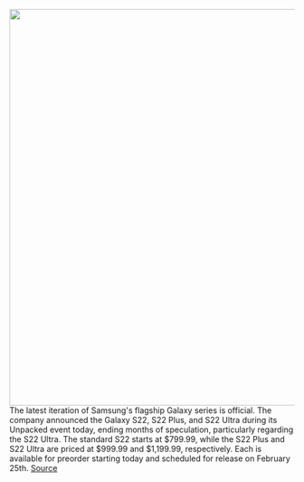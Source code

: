 <img src='https://cdn.vox-cdn.com/thumbor/MaB-NRN_ftoDqRpMmmooiT_OGgg=/0x0:2040x1360/1200x800/filters:focal(857x517:1183x843)/cdn.vox-cdn.com/uploads/chorus_image/image/70490609/cwelch_220204_5008_0007.0.jpg' width='700px' /><br/>
The latest iteration of Samsung's flagship Galaxy series is official. The company announced the Galaxy S22, S22 Plus, and S22 Ultra during its Unpacked event today, ending months of speculation, particularly regarding the S22 Ultra. The standard S22 starts at $799.99, while the S22 Plus and S22 Ultra are priced at $999.99 and $1,199.99, respectively. Each is available for preorder starting today and scheduled for release on February 25th.
<a href='https://www.theverge.com/22922615/samsung-galaxy-s22-plus-ultra-specs-comparison-vs-differences-price'> Source <a/>
